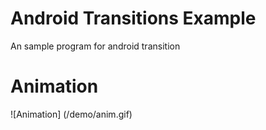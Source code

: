 # Android Transitions Example
An sample program for android transition 

# Animation
![Animation] (/demo/anim.gif)
